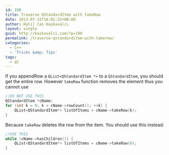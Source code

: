 ```yaml
---
id: 190
title: Traverse QStandardItem with takeRow
date: 2013-07-15T16:01:22+00:00
author: Halil Can Kaşkavalcı
layout: single
guid: http://kaskavalci.com/?p=190
permalink: /traverse-qstandarditem-with-takerow/
categories:
  - C++
  - 'Tricks &amp; Tips'
tags:
  - qt
---
```

If you appendRow a `QList<QStandardItem *>` to a `QStandardItem`, you should get the entire row. However `takeRow` function removes the element thus you cannot use

```cpp
//DO NOT USE THIS
QStandardItem *cName;
for (int k = 0; k < cName->rowCount(); ++k) {
	QList<QStandardItem*> listOfItems = cName->takeRow(k);
}
```

Because `takeRow` deletes the row from the item. You should use this instead:

```cpp
//USE THIS
while (cName->hasChildren()) {
	QList<QStandardItem*> listOfItems = cName->takeRow(0);
}
```
